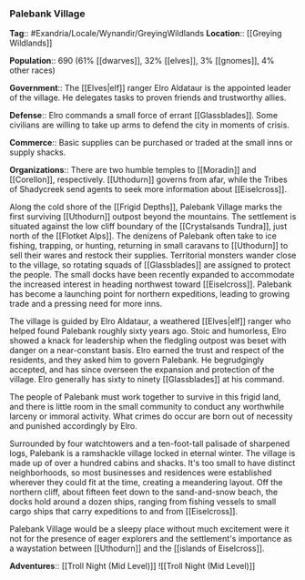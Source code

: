 ### Palebank Village
**Tag**:: #Exandria/Locale/Wynandir/GreyingWildlands
**Location**:: [[Greying Wildlands]]

**Population**:: 690 (61% [[dwarves]], 32% [[elves]], 3% [[gnomes]], 4% other races)

**Government**:: The [[Elves|elf]] ranger Elro Aldataur is the appointed leader of the village. He delegates tasks to proven friends and trustworthy allies.

**Defense**:: Elro commands a small force of errant [[Glassblades]]. Some civilians are willing to take up arms to defend the city in moments of crisis.

**Commerce**:: Basic supplies can be purchased or traded at the small inns or supply shacks.

**Organizations**:: There are two humble temples to [[Moradin]] and [[Corellon]], respectively. [[Uthodurn]] governs from afar, while the Tribes of Shadycreek send agents to seek more information about [[Eiselcross]].

Along the cold shore of the [[Frigid Depths]], Palebank Village marks the first surviving [[Uthodurn]] outpost beyond the mountains. The settlement is situated against the low cliff boundary of the [[Crystalsands Tundra]], just north of the [[Flotket Alps]]. The denizens of Palebank often take to ice fishing, trapping, or hunting, returning in small caravans to [[Uthodurn]] to sell their wares and restock their supplies. Territorial monsters wander close to the village, so rotating squads of [[Glassblades]] are assigned to protect the people. The small docks have been recently expanded to accommodate the increased interest in heading northwest toward [[Eiselcross]]. Palebank has become a launching point for northern expeditions, leading to growing trade and a pressing need for more inns.

The village is guided by Elro Aldataur, a weathered [[Elves|elf]] ranger who helped found Palebank roughly sixty years ago. Stoic and humorless, Elro showed a knack for leadership when the fledgling outpost was beset with danger on a near-constant basis. Elro earned the trust and respect of the residents, and they asked him to govern Palebank. He begrudgingly accepted, and has since overseen the expansion and protection of the village. Elro generally has sixty to ninety [[Glassblades]] at his command.

The people of Palebank must work together to survive in this frigid land, and there is little room in the small community to conduct any worthwhile larceny or immoral activity. What crimes do occur are born out of necessity and punished accordingly by Elro.

Surrounded by four watchtowers and a ten-foot-tall palisade of sharpened logs, Palebank is a ramshackle village locked in eternal winter. The village is made up of over a hundred cabins and shacks. It's too small to have distinct neighborhoods, so most businesses and residences were established wherever they could fit at the time, creating a meandering layout. Off the northern cliff, about fifteen feet down to the sand-and-snow beach, the docks hold around a dozen ships, ranging from fishing vessels to small cargo ships that carry expeditions to and from [[Eiselcross]].

Palebank Village would be a sleepy place without much excitement were it not for the presence of eager explorers and the settlement's importance as a waystation between [[Uthodurn]] and the [[islands of Eiselcross]].

**Adventures**:: [[Troll Night (Mid Level)]]
![[Troll Night (Mid Level)]]
